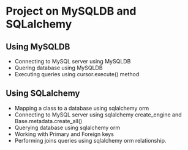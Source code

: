 # **Project on MySQLDB and SQLalchemy**


## Using MySQLDB

- Connecting to MySQL server using MySQLDB
- Quering database using MySQLDB
- Executing queries using cursor.execute() method

## Using SQLalchemy

- Mapping a class to a database using sqlalchemy orm
- Connecting to MySQL server using sqlalchemy create_engine and Base.metadata.create_all()
- Querying database using sqlalchemy orm
- Working with Primary and Foreign keys
- Performing joins queries using sqlalchemy orm relationship.
